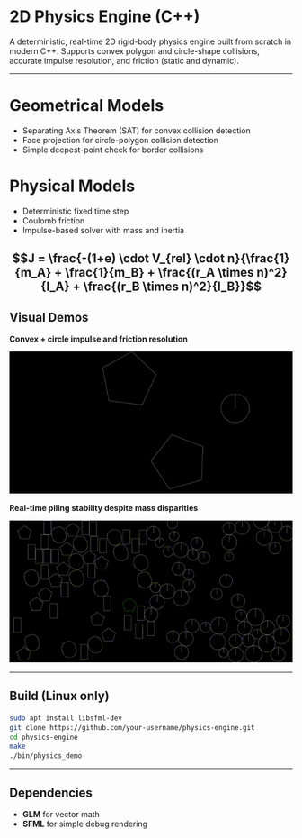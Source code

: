 # 2D Physics Engine (C++)

A deterministic, real-time 2D rigid-body physics engine built from scratch in modern C++.
Supports convex polygon and circle-shape collisions, accurate impulse resolution, and friction (static and dynamic).

---

# Geometrical Models

- Separating Axis Theorem (SAT) for convex collision detection
- Face projection for circle-polygon collision detection
- Simple deepest-point check for border collisions

# Physical Models

- Deterministic fixed time step
- Coulomb friction
- Impulse-based solver with mass and inertia

$$J = \frac{-(1+e) \cdot V_{rel} \cdot n}{\frac{1}{m_A} + \frac{1}{m_B} + \frac{(r_A \times n)^2}{I_A} + \frac{(r_B \times n)^2}{I_B}}$$
---

## Visual Demos

**Convex + circle impulse and friction resolution**

![convexcircle](media/convex_circle_impulse.gif)

**Real-time piling stability despite mass disparities**

![Piling stability under mass disparity](media/50convex_50circle.gif)

---

## Build (Linux only)

```sh
sudo apt install libsfml-dev
git clone https://github.com/your-username/physics-engine.git
cd physics-engine
make
./bin/physics_demo
```

---

## Dependencies

- **GLM** for vector math
- **SFML** for simple debug rendering
